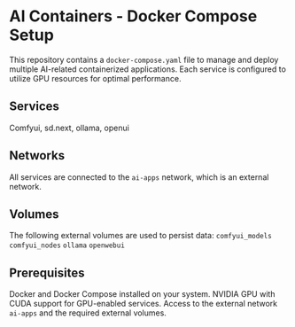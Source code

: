 # AI Containers - Docker Compose Setup

This repository contains a `docker-compose.yaml` file to manage and deploy multiple AI-related containerized applications. Each service is configured to utilize GPU resources for optimal performance.

## Services

Comfyui, sd.next, ollama, openui

## Networks

All services are connected to the `ai-apps` network, which is an external network.

## Volumes

The following external volumes are used to persist data:
 `comfyui_models`
 `comfyui_nodes`
 `ollama`
 `openwebui`

## Prerequisites

 Docker and Docker Compose installed on your system.
 NVIDIA GPU with CUDA support for GPU-enabled services.
 Access to the external network `ai-apps` and the required external volumes.
